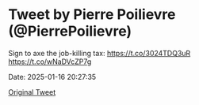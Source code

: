 # Tweet by Pierre Poilievre (@PierrePoilievre)

Sign to axe the job-killing tax: https://t.co/3024TDQ3uR https://t.co/wNaDVcZP7g

Date: 2025-01-16 20:27:35

[Original Tweet](https://x.com/PierrePoilievre/status/1879988892797137042)
